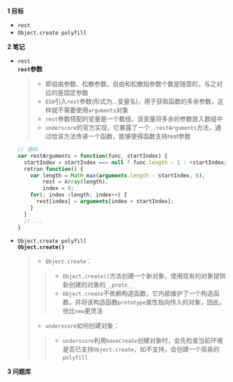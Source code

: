 
**1 目标**
* `rest`
* `Object.create polyfill`

**2 笔记**
* `rest`  
  **`rest`参数**  
    > * 即自由参数、松散参数，自由和松散指参数个数是随意的，与之对应的是固定参数  
    > * `ES6`引入`rest`参数(形式为...变量名)，用于获取函数的多余参数，这样就不需要使用`arguments`对象  
    > * `rest`参数搭配的变量是一个数组，该变量将多余的参数放入数组中  
    > * `underscore`的官方实现，它暴露了一个`_.restArguments`方法，通过给该方法传递一个函数，能够使得函数支持rest参数  
    ```javascript
    // 源码
    var restArguments = function(func, startIndex) {
      startIndex = startIndex === null ? func.length - 1 : +startIndex;
      retrun function() {
        var length = Math.max(arguments.length - startIndex, 0),
            rest = Array(length),
            index = 0;
        for(; index <length; index++) {
          rest[index] = arguments[index + startIndex];
        }
      }
      // ...
    }
    ```

* `Object.create polyfill`  
  **`Object.create()`**  
    > * `Object.create`： 
    >> * `Object.create()`方法创建一个新对象，使用现有的对象提供新创建的对象的`__proto__`  
    >> * `Object.create`不依赖构造函数，它内部维护了一个构造函数，并将该构造函数`prototype`属性指向传入的对象，因此，他比`new`更灵活  
    > * `underscore`如何创建对象：  
    >> * `underscore`利用`baseCreate`创建对象时，会先检查当前环境是否已支持`Object.create`，如不支持，会创建一个简易的`polyfill`
  
**3 问题库**  
